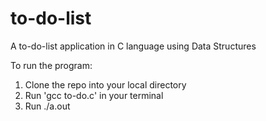 # to-do-list
A to-do-list application in C language using Data Structures

To run the program:
1. Clone the repo into your local directory
2. Run 'gcc to-do.c' in your terminal
3. Run ./a.out 

